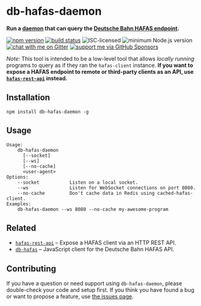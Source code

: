 # db-hafas-daemon

**Run a [daemon](https://en.wikipedia.org/wiki/Daemon_%28computing%29) that can query the [Deutsche Bahn HAFAS endpoint](https://github.com/public-transport/db-hafas).**

[![npm version](https://img.shields.io/npm/v/db-hafas-daemon.svg)](https://www.npmjs.com/package/db-hafas-daemon)
[![build status](https://api.travis-ci.org/derhuerst/db-hafas-daemon.svg?branch=master)](https://travis-ci.org/derhuerst/db-hafas-daemon)
![ISC-licensed](https://img.shields.io/github/license/derhuerst/db-hafas-daemon.svg)
![minimum Node.js version](https://img.shields.io/node/v/db-hafas-daemon.svg)
[![chat with me on Gitter](https://img.shields.io/badge/chat%20with%20me-on%20gitter-512e92.svg)](https://gitter.im/derhuerst)
[![support me via GitHub Sponsors](https://img.shields.io/badge/support%20me-donate-fa7664.svg)](https://github.com/sponsors/derhuerst)

*Note:* This tool is intended to be a low-level tool that allows *locally running* programs to query as if they ran the `hafas-client` instance. **If you want to expose a HAFAS endpoint to remote or third-party clients as an API, use [`hafas-rest-api`](https://github.com/public-transport/hafas-rest-api) instead.**


## Installation

```shell
npm install db-hafas-daemon -g
```


## Usage

```
Usage:
    db-hafas-daemon
      [--socket]
      [--ws]
      [--no-cache]
      <user-agent>
Options:
    --socket           Listen on a local socket.
    --ws               Listen for WebSocket connections on port 8080.
    --no-cache         Don't cache data in Redis using cached-hafas-client.
Examples:
    db-hafas-daemon --ws 8080 --no-cache my-awesome-program
```


## Related

- [`hafas-rest-api`](https://github.com/public-transport/hafas-rest-api) – Expose a HAFAS client via an HTTP REST API.
- [`db-hafas`](https://github.com/public-transport/db-hafas) – JavaScript client for the Deutsche Bahn HAFAS API.


## Contributing

If you have a question or need support using `db-hafas-daemon`, please double-check your code and setup first. If you think you have found a bug or want to propose a feature, use [the issues page](https://github.com/derhuerst/db-hafas-daemon/issues).
